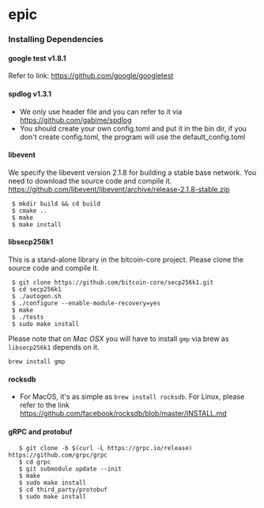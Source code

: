 # epic
### Installing Dependencies

#### google test v1.8.1
   Refer to link: https://github.com/google/googletest
#### spdlog v1.3.1
   - We only use header file and you can refer to it via https://github.com/gabime/spdlog
   - You should create your own config.toml and put it in the bin dir, if you don't create config.toml, the program will use the default_config.toml
#### libevent
   We specify the libevent version 2.1.8 for building a stable base network. You need to download the source code and compile it.  https://github.com/libevent/libevent/archive/release-2.1.8-stable.zip

 ```shell
  $ mkdir build && cd build
  $ cmake ..
  $ make
  $ make install
  ```
#### libsecp256k1
   This is a stand-alone library in the bitcoin-core project. Please clone the source code and compile it.

  ```shell
   $ git clone https://github.com/bitcoin-core/secp256k1.git
   $ cd secp256k1
   $ ./autogen.sh
   $ ./configure --enable-module-recovery=yes
   $ make
   $ ./tests
   $ sudo make install
   ```
   Please note that on *Mac OSX* you will have to install `gmp` via brew as `libsecp256k1` depends on it.
   ```
   brew install gmp
   ```

#### rocksdb
* For MacOS, it's as simple as `brew install rocksdb`. For Linux, please refer to the link https://github.com/facebook/rocksdb/blob/master/INSTALL.md

#### gRPC and protobuf
```shell
   $ git clone -b $(curl -L https://grpc.io/release) https://github.com/grpc/grpc
   $ cd grpc
   $ git submodule update --init
   $ make
   $ sudo make install
   $ cd third_party/protobuf
   $ sudo make install
   ```
